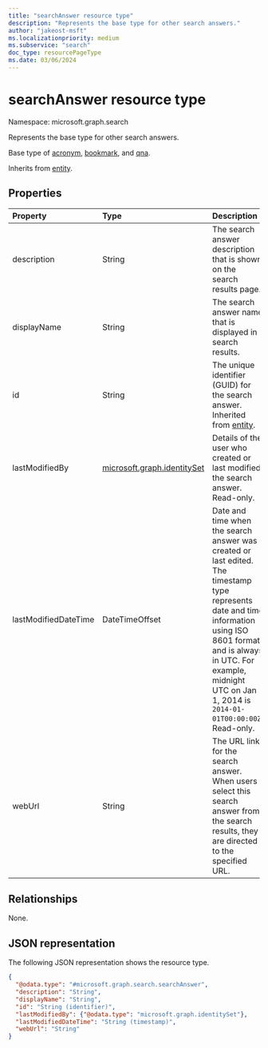 ```yaml
---
title: "searchAnswer resource type"
description: "Represents the base type for other search answers."
author: "jakeost-msft"
ms.localizationpriority: medium
ms.subservice: "search"
doc_type: resourcePageType
ms.date: 03/06/2024
---
```


# searchAnswer resource type

Namespace: microsoft.graph.search

Represents the base type for other search answers.

Base type of [acronym](../resources/search-acronym.md), [bookmark](../resources/search-bookmark.md), and [qna](../resources/search-qna.md).

Inherits from [entity](../resources/entity.md).

## Properties

|Property|Type|Description|
|:---|:---|:---|
|description|String|The search answer description that is shown on the search results page.|
|displayName|String|The search answer name that is displayed in search results.|
|id|String|The unique identifier (GUID) for the search answer. Inherited from [entity](../resources/entity.md).|
|lastModifiedBy|[microsoft.graph.identitySet](../resources/identityset.md)|Details of the user who created or last modified the search answer. Read-only.|
|lastModifiedDateTime|DateTimeOffset|Date and time when the search answer was created or last edited. The timestamp type represents date and time information using ISO 8601 format and is always in UTC. For example, midnight UTC on Jan 1, 2014 is `2014-01-01T00:00:00Z`. Read-only.|
|webUrl|String|The URL link for the search answer. When users select this search answer from the search results, they are directed to the specified URL.|

## Relationships

None.

## JSON representation

The following JSON representation shows the resource type.

<!-- {
  "blockType": "resource",
  "keyProperty": "id",
  "@odata.type": "microsoft.graph.search.searchAnswer",
  "baseType": "microsoft.graph.entity",
  "openType": false
}
-->
``` json
{
  "@odata.type": "#microsoft.graph.search.searchAnswer",
  "description": "String",
  "displayName": "String",
  "id": "String (identifier)",
  "lastModifiedBy": {"@odata.type": "microsoft.graph.identitySet"},
  "lastModifiedDateTime": "String (timestamp)",
  "webUrl": "String"
}
```
